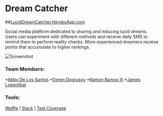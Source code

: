# Dream Catcher

##[LucidDreamCatcher.HerokuApp.com](https://luciddreamcatcher.herokuapp.com)

Social media platform dedicated to sharing and inducing lucid dreams. Users can experiment with different methods and receive daily SMS to remind them to perform reality checks. More experienced dreamers recieve points that accumulate to higher rankings.

![Screenshot](screenshot.png)

### Team Members:
*[Abby De Los Santos](https://github.com/albalenys)
*[Deren Dogrusoy](https://github.com/aderend)
*[Ramon Ramos III](https://github.com/arjis02)
*[James Lowenthal](https://github.com/JamesAnthonyLow)

### Tools:
[Waffle](https://waffle.io/nyc-fireflies-2015/DreamCatcher) | [Slack](https://luciddreamer.slack.com/messages/general/) | [Test Coverage](https://rawgit.com/nyc-fireflies-2015/DreamCatcher/b34e0cc4a5e82470efbb31cd4885fa8c8a2758b3/coverage/index.html#_AllFiles)
